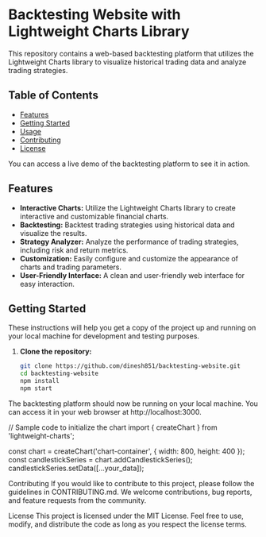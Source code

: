 # Backtesting Website with Lightweight Charts Library

 

This repository contains a web-based backtesting platform that utilizes the Lightweight Charts library to visualize historical trading data and analyze trading strategies.

## Table of Contents

 
- [Features](#features)
- [Getting Started](#getting-started)
- [Usage](#usage)
- [Contributing](#contributing)
- [License](#license)

 

You can access a live demo of the backtesting platform to see it in action.

## Features

- **Interactive Charts:** Utilize the Lightweight Charts library to create interactive and customizable financial charts.
- **Backtesting:** Backtest trading strategies using historical data and visualize the results.
- **Strategy Analyzer:** Analyze the performance of trading strategies, including risk and return metrics.
- **Customization:** Easily configure and customize the appearance of charts and trading parameters.
- **User-Friendly Interface:** A clean and user-friendly web interface for easy interaction.

## Getting Started

These instructions will help you get a copy of the project up and running on your local machine for development and testing purposes.

1. **Clone the repository:**

   ```bash
   git clone https://github.com/dinesh851/backtesting-website.git
   cd backtesting-website
   npm install
   npm start

The backtesting platform should now be running on your local machine. You can access it in your web browser at http://localhost:3000.

// Sample code to initialize the chart
import { createChart } from 'lightweight-charts';

const chart = createChart('chart-container', { width: 800, height: 400 });
const candlestickSeries = chart.addCandlestickSeries();
candlestickSeries.setData([...your_data]);

Contributing
If you would like to contribute to this project, please follow the guidelines in CONTRIBUTING.md. We welcome contributions, bug reports, and feature requests from the community.

License
This project is licensed under the MIT License. Feel free to use, modify, and distribute the code as long as you respect the license terms.
